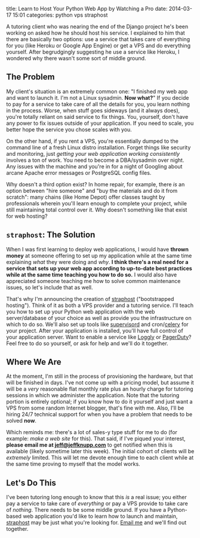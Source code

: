 title: Learn to Host Your Python Web App by Watching a Pro
date: 2014-03-17 15:01
categories: python vps straphost

A tutoring client who was nearing the end of the Django project he's been
working on asked how he should host his service. I explained to him that there
are basically two options: use a service that takes care of everything for you
(like Heroku or Google App Engine) or get a VPS and do everything yourself.
After begrudgingly suggesting he use a service like Heroku, I wondered why there
wasn't some sort of middle ground.

<!--more-->
## The Problem

My client's situation is an extremely common one: "I finished my web app and
want to launch it. I'm not a Linux sysadmin. **Now what?**" If you decide
to pay for a service to take care of all the details for you, you learn nothing in the
process. Worse, when stuff goes sideways (and it always does), you're totally
reliant on said service to fix things. You, yourself, don't have any power to
fix issues outside of your application. If you need to scale, you better hope the service
you chose scales with you.

On the other hand, if you rent a VPS, you're essentially dumped to the command
line of a fresh Linux distro installation. Forget things like security and
monitoring, just *getting your web application working consistently* involves a
ton of work. You need to become a DBA/sysadmin over night. Any issues with the
machine and you're in for a night of Googling about arcane Apache error messages or
PostgreSQL config files.

Why doesn't a third option exist? In home repair, for example, there *is* an
option between "hire someone" and "buy the materials and do it from
scratch": many chains (like Home Depot) offer classes taught by professionals
wherein you'll learn enough to complete your project, while still maintaining total
control over it. Why doesn't something like that exist for web hosting?

## `straphost`: The Solution

When I was first learning to deploy web applications, I would have **thrown money** at 
someone offering to set up my application while at the same time
explaining *what* they were doing and *why*. **I think there's a real need for a service that sets up your web app according to up-to-date best practices while at the same time teaching you how to do so.**
I would also have appreciated someone teaching me how to solve common
maintenance issues, so let's include that as well.

That's why I'm announcing the creation of [straphost](http://www.straphost.com) ("bootstrapped hosting"). Think of it as 
both a VPS provider and a tutoring service. I'll teach you how to set up your Python web application
with the web server/database of your choice as well as provide you the infrastructure on which to do so.
We'll also set up tools like [supervisord](http://www.supervisord.org) and cron/[celery](http://www.celeryproject.org) for your project.
After your application is installed, you'll have full control of your application server. Want to enable 
a service like [Loggly](http://www.loggly.com) or [PagerDuty](http://www.pagerduty.com)?
Feel free to do so yourself, or ask for help and we'll do it together.

## Where We Are

At the moment, I'm still in the process of provisioning the hardware, but that
will be finished in days. I've not come up with a pricing model, but assume it
will be a *very* reasonable flat monthly rate plus an hourly charge for tutoring
sessions in which we administer the application. Note that the tutoring portion
is entirely optional; if you know how to do it yourself and just want a VPS from
some random Internet blogger, that's fine with me. Also, I'll be hiring 24/7
technical support for when you have a problem that needs to be solved **now**.

Which reminds me: there's a lot of sales-y type stuff for me to do (for example: *make a web site*
for this). That said, if I've piqued your interest, **please email me at [jeff@jeffknupp.com](mailto:jeff@jeffknupp.com)** to get notified
when this is available (likely sometime later this week). The initial cohort
of clients will be *extremely* limited. This will let me devote enough time to each
client while at the same time proving to myself that the model works.

## Let's Do This

I've been tutoring long enough to know that this *is* a real issue; you either
pay a service to take care of *everything* or pay a VPS provide to take care of
*nothing*. There needs to be some middle ground. If you have a Python-based web application
you'd like to learn how to launch and maintain, [straphost](http://www.straphost.com) 
may be just what you're looking for. [Email me](mailto:jeff@jeffknupp.com) and
we'll find out together.
